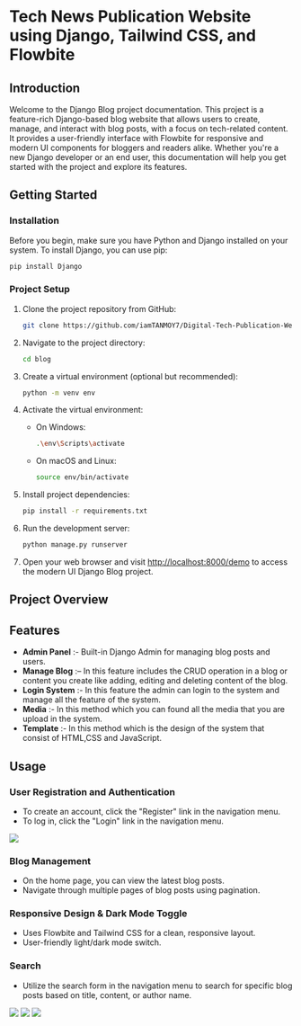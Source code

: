 <h1> Tech News Publication Website using Django, Tailwind CSS, and Flowbite </h1>


## Introduction

Welcome to the Django Blog project documentation. This project is a feature-rich Django-based blog website that allows users to create, manage, and interact with blog posts, with a focus on tech-related content. It provides a user-friendly interface with Flowbite for responsive and modern UI components for bloggers and readers alike. Whether you're a new Django developer or an end user, this documentation will help you get started with the project and explore its features.


## Getting Started

### Installation

Before you begin, make sure you have Python and Django installed on your system. To install Django, you can use pip:

```bash
pip install Django
```

### Project Setup

1. Clone the project repository from GitHub:

   ```bash
   git clone https://github.com/iamTANMOY7/Digital-Tech-Publication-Website.git
   ```

2. Navigate to the project directory:

   ```bash
   cd blog
   ```

3. Create a virtual environment (optional but recommended):

   ```bash
   python -m venv env
   ```

4. Activate the virtual environment:

   - On Windows:

     ```bash
     .\env\Scripts\activate
     ```

   - On macOS and Linux:

     ```bash
     source env/bin/activate
     ```

5. Install project dependencies:

   ```bash
   pip install -r requirements.txt
   ```

6. Run the development server:

   ```bash
   python manage.py runserver
   ```

7. Open your web browser and visit [http://localhost:8000/demo](http://localhost:8000/demo) to access the modern UI Django Blog project.

<h2>Project Overview</h2>

## Features 

- **Admin Panel** :- Built-in Django Admin for managing blog posts and users.
- **Manage Blog** :– In this feature includes the CRUD operation in a blog or content you create like adding, editing and deleting content of the blog.
- **Login System** :- In this feature the admin can login to the system and manage all the feature of the system.
- **Media** :- In this method which you can found all the media that you are upload in the system.
- **Template** :- In this method which is the design of the system that consist of HTML,CSS and JavaScript.

## Usage

### User Registration and Authentication

- To create an account, click the "Register" link in the navigation menu.
- To log in, click the "Login" link in the navigation menu.

![ ](https://github.com/user-attachments/assets/449d56a9-0952-4c99-81c9-3ccebf3dd67b)

### Blog Management

- On the home page, you can view the latest blog posts.
- Navigate through multiple pages of blog posts using pagination.

###  Responsive Design & Dark Mode Toggle

- Uses Flowbite and Tailwind CSS for a clean, responsive layout.
- User-friendly light/dark mode switch.

### Search

- Utilize the search form in the navigation menu to search for specific blog posts based on title, content, or author name.



![ ](https://github.com/user-attachments/assets/36efba9c-31b7-41e5-91fb-4faf31322b98)
![ ](https://github.com/user-attachments/assets/1bb20779-176e-43bd-9c59-5b7c3ba62358)
![ ](https://github.com/user-attachments/assets/44388287-06e4-4e73-a898-ae378494966f)

